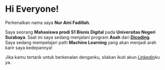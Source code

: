 # Hi Everyone! 

Perkenalkan nama saya **Nur Aini Fadillah**.<br>

Saya seorang **Mahasiswa prodi S1 Bisnis Digital** pada **Universitas Negeri Surabaya**. Saat ini saya sedang menjalani program **Asah** dari **[Dicoding](https://www.dicoding.com/)**.<br>
Saya sedang mempelajari path **Machine Learning** yang akan menjadi arah karir saya kedepannya!<br>

Jika kamu tertarik untuk berkenalan denganku, silakan ikuti akun [Linkedin](https://www.linkedin.com/in/nur-aini-fadillah/)ku ya.
